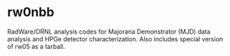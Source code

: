 # rw0nbb
RadWare/ORNL analysis codes for Majorana Demonstrator (MJD) data analysis
and HPGe detector characterization.
Also includes special version of rw05 as a tarball.
